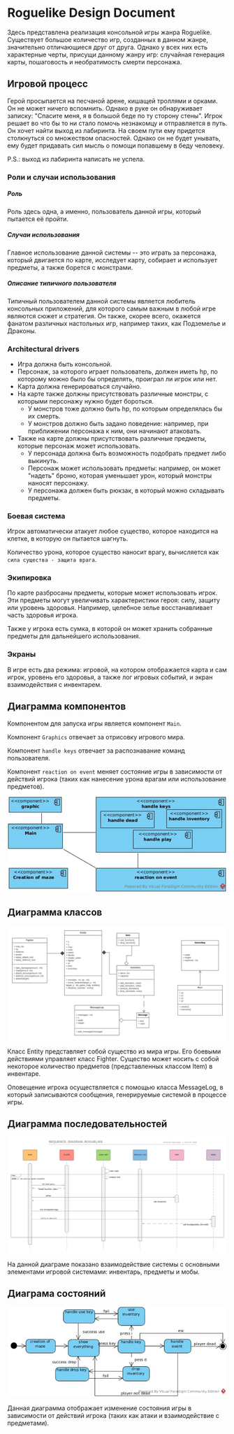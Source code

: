 # Roguelike Design Document

Здесь представлена реализация консольной игры жанра Roguelike. Существует большое количество игр, созданных в данном жанре, значительно отличающиеся друг от друга. Однако у всех них есть характерные черты, присущи данному жанру игр: случайная генерация карты, пошаговость и необратимость смерти персонажа.

## Игровой процесс

Герой просыпается на песчаной арене, кишащей троллями и орками. Он не может ничего вспомнить. Однако в руке он обнаруживает записку: "Спасите меня, я в большой беде по ту сторону стены". Игрок решает во что бы то ни стало помочь незнакомцу и отправляется в путь. Он хочет найти выход из лабиринта. На своем пути ему придется столкнуться со множеством опасностей. Однако он не будет унывать, ему будет придавать сил мысль о помощи попавшему в беду человеку.

P.S.: выход из лабиринта написать не успела.

### Роли и случаи использования

##### Роль

Роль здесь одна, а именно, пользователь данной игры, который пытается её пройти.

##### Случаи использования

Главное использование данной системы -- это играть за персонажа, который двигается по карте, исследует карту, собирает и использует предметы, а также борется с монстрами.

##### Описание типичного пользователя

Типичный пользователем данной системы является любитель консольных приложений, для которого самым важным в любой игре являются сюжет и стратегия. Он также, скорее всего, окажется фанатом различных настольных игр, например таких, как Подземелье и Драконы.

### Architectural drivers

+ Игра должна быть консольной.
+ Персонаж, за которого играет пользователь, должен иметь hp, по которому можно было бы определять, проиграл ли игрок или нет.
+ Карта должна генерироваться случайно.
+ На карте также должны присутствовать различные монстры, с которыми персонажу нужно будет бороться.
    * У монстров тоже должно быть hp, по которым определялась бы их смерть.
    * У монстров должно быть задано поведение: например, при приближении персонажа к ним, они начинают атаковать.
+ Также на карте должны присутствовать различные предметы, которые персонаж может использовать.
    * У персонада должна быть возможность подобрать предмет либо выкинуть.
    * Персонаж может использовать предметы: например, он может "надеть" броню, которая уменьшает урон, который монстры наносят персонажу.
    * У персонажа должен быть рюкзак, в который можно складывать предметы.



### Боевая система

Игрок автоматически атакует любое существо, которое находится на клетке, в которую он пытается шагнуть.

Количество урона, которое существо наносит врагу, вычисляется как `сила существа - защита врага`.

### Экипировка

По карте разбросаны предметы, которые может использовать игрок. Эти предметы могут увеличивать характеристики героя: силу, защиту или уровень здоровья. Например, целебное зелье восстанавливает часть здоровья игрока.

Также у игрока есть сумка, в которой он может хранить собранные предметы для дальнейшего использования.

### Экраны

В игре есть два режима: игровой, на котором отображается карта и сам игрок, уровень его здоровья, а также лог игровых событий,
и экран взаимодействия с инвентарем.

## Диаграмма компонентов

Компонентом для запуска игры является компонент `Main`.

Компонент `Graphics` отвечает за отрисовку игрового мира.

Компонент `handle keys` отвечает за распознавание команд пользователя. 

Компонент `reaction on event` меняет состояние игры в зависимости от действий игрока (таких как нанесение урона врагам или использование предметов).

![components diagram](./components_mur.jpg)

## Диаграмма классов

![class diagram](./Roguelike_class_diagram.png)

Класс Entity представляет собой существо из мира игры. Его боевыми действиями управляет класс Fighter. Существо может носить с собой некоторое количество предметов (представленных классом Item) в инвентаре.

Оповещение игрока осуществляется с помощью класса MessageLog, в который записываются сообщения, генерируемые системой в процессе игры.

## Диаграмма последовательностей

![sequence_diagram](./sequence_diagram_roguelike.png)

На данной диаграме показано взаимодействие системы с основными элементами игровой системами: инвентарь, предметы и мобы.


## Диаграма состояний

![state_diagram](./automata_mur.jpg)

Данная диаграмма отображает изменение состояния игры в зависимости от действий игрока (таких как атаки и взаимодействие с предметами).
